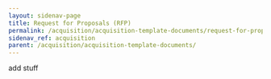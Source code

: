 ```yaml
---
layout: sidenav-page
title: Request for Proposals (RFP)
permalink: /acquisition/acquisition-template-documents/request-for-proposals/
sidenav_ref: acquisition
parent: /acquisition/acquisition-template-documents/
---
```


add stuff

